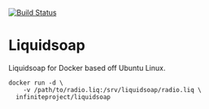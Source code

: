 [![Build Status](https://travis-ci.org/infiniteproject/liquidsoap.svg?branch=master)](https://travis-ci.org/infiniteproject/liquidsoap)
# Liquidsoap
Liquidsoap for Docker based off Ubuntu Linux.
```
docker run -d \
    -v /path/to/radio.liq:/srv/liquidsoap/radio.liq \
  infiniteproject/liquidsoap
```
